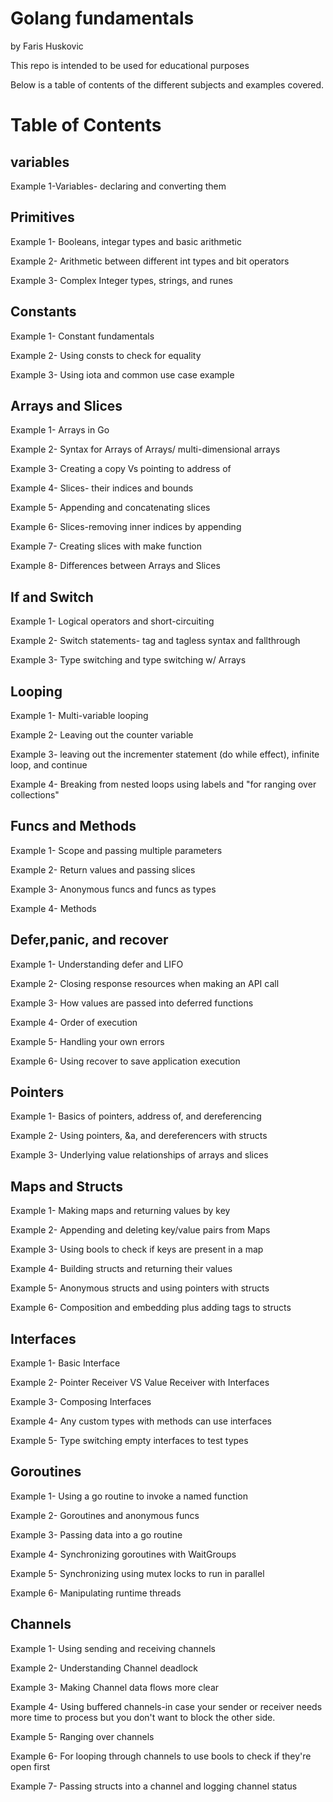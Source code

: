 # Golang fundamentals
by Faris Huskovic


This repo is intended to be used for educational purposes 

Below is a table of contents of the different subjects and examples covered.

# Table of Contents



## variables

Example 1-Variables- declaring and converting them

## Primitives

Example 1- Booleans, integar types and basic arithmetic

Example 2- Arithmetic between different int types and bit operators

Example 3- Complex Integer types, strings, and runes

## Constants

Example 1- Constant fundamentals

Example 2- Using consts to check for equality

Example 3- Using iota and common use case example

## Arrays and Slices

Example 1- Arrays in Go

Example 2- Syntax for Arrays of Arrays/ multi-dimensional arrays

Example 3- Creating a copy Vs pointing to address of

Example 4- Slices- their indices and bounds

Example 5- Appending and concatenating slices

Example 6- Slices-removing inner indices by appending

Example 7- Creating slices with make function

Example 8- Differences between Arrays and Slices

## If and Switch

Example 1- Logical operators and short-circuiting

Example 2- Switch statements- tag and tagless syntax and fallthrough

Example 3- Type switching and type switching w/ Arrays

## Looping

Example 1- Multi-variable looping

Example 2- Leaving out the counter variable

Example 3- leaving out the incrementer statement (do while effect), infinite loop, and continue

Example 4- Breaking from nested loops using labels and "for ranging over collections"

## Funcs and Methods

Example 1- Scope and passing multiple parameters

Example 2- Return values and passing slices

Example 3- Anonymous funcs and funcs as types

Example 4- Methods

## Defer,panic, and recover

Example 1- Understanding defer and LIFO

Example 2- Closing response resources when making an API call

Example 3- How values are passed into deferred functions

Example 4- Order of execution

Example 5- Handling your own errors

Example 6- Using recover to save application execution

## Pointers

Example 1- Basics of pointers, address of, and dereferencing

Example 2- Using pointers, &a, and dereferencers with structs

Example 3- Underlying value relationships of arrays and slices

## Maps and Structs

Example 1- Making maps and returning values by key

Example 2- Appending and deleting key/value pairs from Maps

Example 3- Using bools to check if keys are present in a map

Example 4- Building structs and returning their values

Example 5- Anonymous structs and using pointers with structs

Example 6- Composition and embedding plus adding tags to structs

## Interfaces

Example 1- Basic Interface

Example 2- Pointer Receiver VS Value Receiver with Interfaces

Example 3- Composing Interfaces

Example 4- Any custom types with methods can use interfaces

Example 5- Type switching empty interfaces to test types

## Goroutines

Example 1- Using a go routine to invoke a named function

Example 2- Goroutines and anonymous funcs

Example 3- Passing data into a go routine

Example 4- Synchronizing goroutines with WaitGroups

Example 5- Synchronizing using mutex locks to run in parallel

Example 6- Manipulating runtime threads


## Channels

Example 1- Using sending and receiving channels

Example 2- Understanding Channel deadlock

Example 3- Making Channel data flows more clear

Example 4- Using buffered channels-in case your sender or receiver
needs more time to process but you don't want to block the other side.

Example 5- Ranging over channels

Example 6- For looping through channels to use bools to check if they're open first

Example 7- Passing structs into a channel and logging channel status


